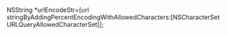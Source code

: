 
NSString *urlEncodeStr=[url stringByAddingPercentEncodingWithAllowedCharacters:[NSCharacterSet URLQueryAllowedCharacterSet]];
```
